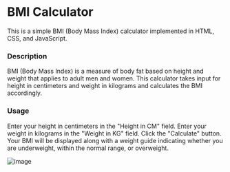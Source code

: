 # BMI Calculator
This is a simple BMI (Body Mass Index) calculator implemented in HTML, CSS, and JavaScript.

### Description
BMI (Body Mass Index) is a measure of body fat based on height and weight that applies to adult men and women. This calculator takes input for height in centimeters and weight in kilograms and calculates the BMI accordingly.

### Usage
Enter your height in centimeters in the "Height in CM" field.
Enter your weight in kilograms in the "Weight in KG" field.
Click the "Calculate" button.
Your BMI will be displayed along with a weight guide indicating whether you are underweight, within the normal range, or overweight.

![image](https://github.com/HAMZOO0/JavaScript-/assets/98114762/cc73f106-3d0f-42ee-92dc-85c335425b0f)
